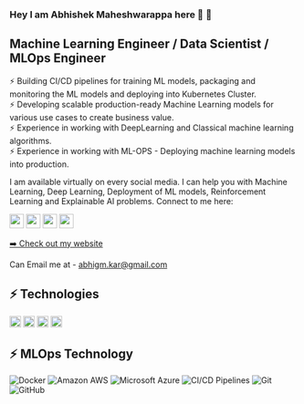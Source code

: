 ### Hey I am Abhishek Maheshwarappa here 👋 👋

<!--
****Abhishek-Gargha-Maheshwarappa
/
Abhishek-Gargha-Maheshwarappa is a ✨ _special_ ✨ repository because its `README.md` (this file) appears on your GitHub profile.
-->
## **Machine Learning Engineer / Data Scientist / MLOps Engineer**

⚡ Building CI/CD pipelines for training ML models, packaging and monitoring the ML models and deploying into Kubernetes Cluster.<br>
⚡ Developing scalable production-ready Machine Learning models for various use cases to create business value.<br>
⚡ Experience in working with DeepLearning and Classical machine learning algorithms.<br>
⚡ Experience in working with ML-OPS - Deploying machine learning models into production.<br>



I am available virtually on every social media. I can help you with Machine Learning, Deep Learning, Deployment of ML models, Reinforcement Learning and Explainable AI problems. Connect to me here:

<p><a href="https://twitter.com/Abhishe32260532"><img src="https://img.shields.io/badge/twitter-%231DA1F2.svg?&style=for-the-badge&logo=twitter&logoColor=white" height=25></a> <a href="https://www.linkedin.com/in/abhishek-g-m/"><img src="https://img.shields.io/badge/linkedin-%230077B5.svg?&style=for-the-badge&logo=linkedin&logoColor=white" height=25></a> 
<a href="https://www.instagram.com/abhishek_maheshwarappa/"><img src="https://img.shields.io/badge/instagram-%23E4405F.svg?&style=for-the-badge&logo=instagram&logoColor=white" height=25></a> 
<a href="https://abhishek-maheshwarappa.medium.com/"><img src="https://img.shields.io/badge/medium-%2312100E.svg?&style=for-the-badge&logo=medium&logoColor=white" height=25></a>
<p><a href="https://abhi-gm.github.io/">➡️ Check out my website</a></p>

Can Email me at - abhigm.kar@gmail.com

## ⚡ Technologies

<p>
<img src="https://img.shields.io/badge/-Python-black?style=flat-square&logo=Python" height=20></a>
<img src="https://img.shields.io/badge/-ElasticSearch-005571?style=flat-square&logo=elasticsearch" height=20></a>
<img src="https://img.shields.io/badge/-Heroku-430098?style=flat-square&logo=heroku" height=20></a>
<img src="https://img.shields.io/badge/CI/CD%20Pipeline-232F7E?style=flat-square&logo=azurepipelines" height=20></a>
</p>

## ⚡ **MLOps Technology**

![Docker](https://img.shields.io/badge/-Docker-black?style=flat-square&logo=docker)
![Amazon AWS](https://img.shields.io/badge/Amazon%20AWS-232F3E?style=flat-square&logo=amazon-aws)
![Microsoft Azure](https://img.shields.io/badge/Microsoft%20Azure-232F7E?style=flat-square&logo=microsoft-azure)
![CI/CD Pipelines](https://img.shields.io/badge/Microsoft%20Azure-232F7E?style=flat-square&logo=pipeline)
![Git](https://img.shields.io/badge/-Git-black?style=flat-square&logo=git)
![GitHub](https://img.shields.io/badge/-GitHub-181717?style=flat-square&logo=github)



<!-- <img src="https://github.com/Abhishek-Gargha-Maheshwarappa/Abhishek-Gargha-Maheshwarappa/blob/master/assets/python.png" height="30" />&nbsp;&nbsp;&nbsp;
<img src="https://github.com/Abhishek-Gargha-Maheshwarappa/Abhishek-Gargha-Maheshwarappa/blob/master/assets/numpy.png" height="30" />&nbsp;&nbsp;&nbsp;
<img src="https://github.com/Abhishek-Gargha-Maheshwarappa/Abhishek-Gargha-Maheshwarappa/blob/master/assets/pytorch.png" height="30" />&nbsp;&nbsp;&nbsp;
<img src="https://github.com/Abhishek-Gargha-Maheshwarappa/Abhishek-Gargha-Maheshwarappa/blob/master/assets/scikit.png" height="30" />&nbsp;&nbsp;&nbsp;
<img src="https://github.com/Abhishek-Gargha-Maheshwarappa/Abhishek-Gargha-Maheshwarappa/blob/master/assets/keras.png" height="30" />&nbsp;&nbsp;&nbsp;
<img src="https://github.com/Abhishek-Gargha-Maheshwarappa/Abhishek-Gargha-Maheshwarappa/blob/master/assets/tensorflow.png" height="30" />&nbsp;&nbsp;&nbsp;
<img src="https://github.com/Abhishek-Gargha-Maheshwarappa/Abhishek-Gargha-Maheshwarappa/blob/master/assets/matlab.png" height="30" />&nbsp;&nbsp;&nbsp;
<img src="https://github.com/Abhishek-Gargha-Maheshwarappa/Abhishek-Gargha-Maheshwarappa/blob/master/assets/github.svg" height="30" />&nbsp;&nbsp;&nbsp;
<img src="https://github.com/Abhishek-Gargha-Maheshwarappa/Abhishek-Gargha-Maheshwarappa/blob/master/assets/pycharm.png" height="30" />&nbsp;&nbsp;&nbsp;
<img src="https://github.com/Abhishek-Gargha-Maheshwarappa/Abhishek-Gargha-Maheshwarappa/blob/master/assets/jupyter.png" height="30" />&nbsp;&nbsp;&nbsp;
<img src="https://github.com/Abhishek-Gargha-Maheshwarappa/Abhishek-Gargha-Maheshwarappa/blob/master/assets/bash.png" height="30" />&nbsp;&nbsp;&nbsp;
<img src="https://github.com/Abhishek-Gargha-Maheshwarappa/Abhishek-Gargha-Maheshwarappa/blob/master/assets/aws.png" height="30" />&nbsp;&nbsp;&nbsp;
<img src="https://github.com/Abhishek-Gargha-Maheshwarappa/Abhishek-Gargha-Maheshwarappa/blob/master/assets/sql.png" height="30" />&nbsp;&nbsp;&nbsp;
</br> -->


